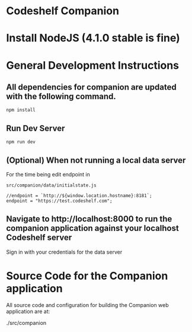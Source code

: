 Codeshelf Companion
===============

# Install NodeJS (4.1.0 stable is fine)

# General Development Instructions

## All dependencies for companion  are updated with the following command.

  `npm install`

## Run Dev Server

   `npm run dev`

## (Optional) When not running a local data server

For the time being edit endpoint in

    src/companion/data/initialstate.js

    //endpoint = `http://${window.location.hostname}:8181`;
    endpoint = "https://test.codeshelf.com";



## Navigate to http://localhost:8000 to run the companion application against your localhost Codeshelf server

Sign in with your credentials for the data server

# Source Code for the Companion application

All source code and configuration for building the Companion web application are at:

   ./src/companion 
